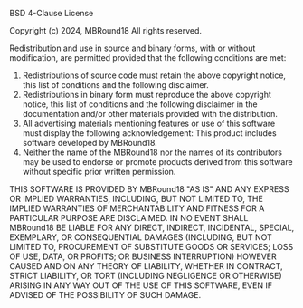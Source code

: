 BSD 4-Clause License

Copyright (c) 2024, MBRound18
All rights reserved.

Redistribution and use in source and binary forms, with or without modification, are permitted provided that the following conditions are met:

1. Redistributions of source code must retain the above copyright notice, this list of conditions and the following disclaimer.
2. Redistributions in binary form must reproduce the above copyright notice, this list of conditions and the following disclaimer in the documentation and/or other materials provided with the distribution.
3. All advertising materials mentioning features or use of this software must display the following acknowledgement:
   This product includes software developed by MBRound18.
4. Neither the name of the MBRound18 nor the names of its contributors may be used to endorse or promote products derived from this software without specific prior written permission.

THIS SOFTWARE IS PROVIDED BY MBRound18 "AS IS" AND ANY EXPRESS OR IMPLIED WARRANTIES, INCLUDING, BUT NOT LIMITED TO, THE IMPLIED WARRANTIES OF MERCHANTABILITY AND FITNESS FOR A PARTICULAR PURPOSE ARE DISCLAIMED. IN NO EVENT SHALL MBRound18 BE LIABLE FOR ANY DIRECT, INDIRECT, INCIDENTAL, SPECIAL, EXEMPLARY, OR CONSEQUENTIAL DAMAGES (INCLUDING, BUT NOT LIMITED TO, PROCUREMENT OF SUBSTITUTE GOODS OR SERVICES; LOSS OF USE, DATA, OR PROFITS; OR BUSINESS INTERRUPTION) HOWEVER CAUSED AND ON ANY THEORY OF LIABILITY, WHETHER IN CONTRACT, STRICT LIABILITY, OR TORT (INCLUDING NEGLIGENCE OR OTHERWISE) ARISING IN ANY WAY OUT OF THE USE OF THIS SOFTWARE, EVEN IF ADVISED OF THE POSSIBILITY OF SUCH DAMAGE.
